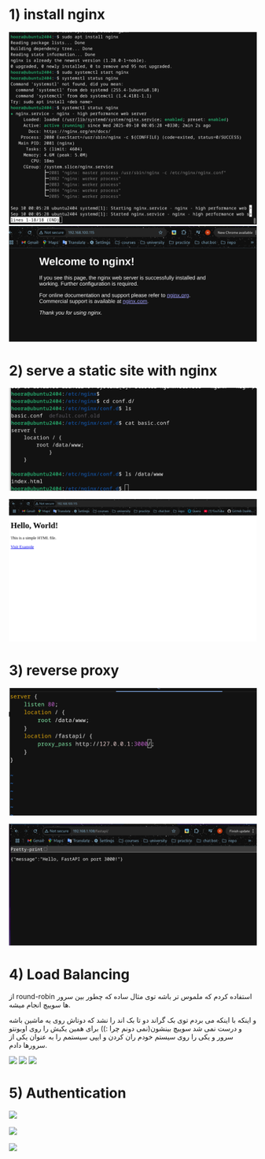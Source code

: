 
# 1) install nginx

![](./images/1-install_nginx.png)
![](./images/2-test_nginx.png)

# 2) serve a static site with nginx

![](./images/3-config-to-show-my-html.png)

![](./images/4-test-change-default_page.png)

# 3) reverse proxy

![](./images/5-reverse-proxy-config.png)

![](./images/6-reverse-proxy-test.png)


# 4) Load Balancing

از round-robin استفاده کردم که ملموس تر باشه توی مثال ساده که چطور بین سرور ها سوییچ انجام میشه.

و اینکه با اینکه می بردم توی بک گراند دو تا بک اند را نشد که دوتاش روی یه ماشین باشه و درست نمی شد سوییچ بینشون(نمی دونم چرا :))
برای همین یکیش را روی اوبونتو سرور و یکی را روی سیستم خودم ران کردن و ایپی سیستمم را به عنوان یکی از سرورها دادم.


![](../images/7-test_load_balancing-1.png)
![](../images/7-test-load-balancing-2.png)
![](../images/8-config-for-load-balancing.png)

# 5) Authentication

![](../images/9-add_user.png)

![](../images/10-test.png)

![](../images/11-config.png)
